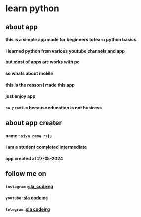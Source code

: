 # learn python
## about app
#### this is a simple app made for beginners to learn python basics
#### i learned python from various youtube channels and app
#### but most of apps are works with pc
#### so whats about mobile
#### this is the reason i made this app
#### just enjoy app
#### `no premium` because education is not business
## about app creater
#### name : `siva rama raju`
#### i am a student completed intermediate
#### app created at 27-05-2024
## follow me on
#### `instagram` :[sla_codeing](https://www.instagram.com/sla_codeing?igsh=YjZxOXNpNDB1aW92)
#### `youtube` :[sla codeing](https://youtube.com/@slacodeing?si=CvJMnxT8coL_XTs2)
#### `telegram` :[sla codeing](https://t.me/mastertheProgramming)
